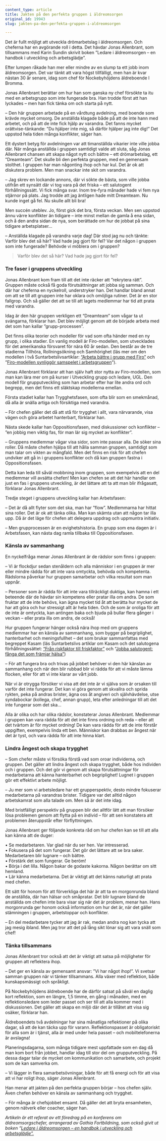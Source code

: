 ```yaml
---
content_type: article
title: Jakten på den perfekta gruppen i äldreomsorgen
original_id: 19943
slug: jakten-pa-den-perfekta-gruppen-i-aldreomsorgen

---
```


Det är fullt möjligt att utveckla drömarbetslag i äldreomsorgen. Och cheferna har en avgörande roll i detta. Det hävdar Jonas Allenbrant, som tillsammans med Karin Sundin skrivit boken ”Ledare i äldreomsorgen – en handbok i utveckling och arbetsglädje”.

Efter lumpen råkade han mer eller mindre av en slump ta ett jobb inom äldreomsorgen. Det var tänkt att vara högst tillfälligt, men han är kvar nästan 30 år senare, idag som chef för Nockebyhöjdens äldreboende I Bromma.

Jonas Allenbrant berättar om hur han som ganska ny chef försökte ta itu med en arbetsgrupp som inte fungerade bra. Han trodde först att han lyckades – men han fick tänka om och starta på nytt.

– Den här gruppen arbetade på en vårdtung avdelning, med boende som krävde mycket omsorg. De anställda klagade både på att de inte hann med arbetet, och på att de inte fick hjälp av varandra. Det fanns mycket orättvise-tänkande: ”Du hjälper inte mig, så därför hjälper jag inte dig!” Det uppstod hela tiden många konflikter, säger han.

Ett dystert betyg för avdelningen var att timanställda vikarier inte ville jobba där. När många anställda i gruppen samtidigt valde att sluta, såg Jonas Allenbrant chansen att skapa något nytt och bättre – ett drömarbetslag, ett ”Dreamteam”. Det skulle bli den perfekta gruppen, med en gemensam stolthet. I gruppen har man någonting ihop och har kul. Det är ok att diskutera problem. Men man snackar inte skit om varandra.

– Jag skrev en lockande annons, där vi sökte de bästa, som ville jobba utifrån ett synsätt där vi tog vara på det friska – ett salutogent förhållningssätt. Vi fick många svar. Inom tre-fyra månader hade vi fem nya stjärnor på plats. Jag trodde att jag äntligen hade mitt Dreamteam. Nu kunde inget gå fel. Nu skulle allt bli bra!

Men succén uteblev. Jo, först gick det bra, första veckan. Men sen uppstod ännu värre konflikter än tidigare – inte minst mellan de gamla å ena sidan, och å den andra sidan de nya, som berättade om hur de jobbat på sina tidigare arbetsplatser…

– Anställda klagade på varandra varje dag! Där stod jag nu och tänkte: Varför blev det så här? Vad hade jag gjort för fel? Var det någon i gruppen som inte fungerade? Behövde vi möblera om i gruppen?

> Varför blev det så här? Vad hade jag gjort för fel?

### Tre faser i gruppens utveckling

Jonas Allenbrant kom fram till att det inte räcker att ”rekrytera rätt”. Gruppen måste också få goda förutsättningar att jobba sig samman. Och där har cheferna en nyckelroll, understryker han. Det handlar bland annat om att se till att gruppen inte har oklara och omöjliga rutiner. Det är en stor fallgrop. Och så gäller det att se till att lagets medlemmar har tid att prata med varandra.

Idag är den här gruppen verkligen ett “Dreamteam” som vågar ta ut svängarna, förklarar han. Det blev möjligt genom att de började arbeta med det som han kallar ”grupp-processen”.

Det finns olika teorier och modeller för vad som ofta händer med en ny grupp, i olika stadier. En vanlig modell är Firo-modellen, som utvecklades för det amerikanska försvaret för nära 60 år sedan. Den består av de tre stadierna Tillhöra, Rollningsökning och Samhörighet (läs mer om den modellen i två Suntarbetslivsartiklar: [“Arbeta bättre i grupp med Firo”](https://www.suntarbetsliv.se/artiklar/ledarskap-och-organisation/arbeta-battre-i-grupp-med-firo/) och ”[Firo-modellen synliggör samspelet i arbetsgruppen](https://www.suntarbetsliv.se/artiklar/ledarskap-och-organisation/firo-modellen-olika-faser-i-gruppens-liv/)”).

Jonas Allenbrant förklarar att han själv haft stor nytta av Firo-modellen, som man kan lära mer om på kurser i Utveckling grupp och ledare, UGL. Den modell för grupputveckling som han arbetar efter har lite andra ord och begrepp, men det finns ett släktskap modellerna emellan.

Första stadiet kallar han Trygghetsfasen, som ofta blir som en smekmånad, då alla är snälla artiga och försiktiga med varandra.

– För chefen gäller det då att stå för trygghet i allt, vara närvarande, visa vägen och göra arbetet hanterbart, förklarar han.

Nästa skede kallar han Oppositionsfasen, med diskussioner och konflikter – ”en jobbig men viktig fas, för man lär sig mycket av konflikter”.

– Gruppens medlemmar vågar visa sidor, som inte passar alla. De söker sina roller. Då måste chefen hjälpa till att hålla samman gruppen, samtidigt som man talar om vikten av mångfald. Men det finns en risk för att chefen undviker att gå in i gruppens konflikter och då kan gruppen fastna i Oppositionsfasen.

Detta kan leda till såväl mobbning inom gruppen, som exempelvis att en del medlemmar vill avsätta chefen! Men kan chefen se att det här handlar om just en fas i gruppens utveckling, är det lättare att ta att man blir ifrågasatt, förklarar Jonas Allenbrant.

Tredje steget i gruppens utveckling kallar han Arbetsfasen:

– Det är då allt flyter som det ska, man har ”flow”. Medlemmarna har hittat sina roller. Det är ok att tänka olika. Man kan skämta utan att någon tar illa upp. Då är det läge för chefen att delegera uppdrag och uppmuntra initiativ.

– Men grupprocessen är en evighetshistoria. En grupp som ena dagen är i Arbetsfasen, kan nästa dag ramla tillbaka till Oppositionsfasen.

### Känsla av sammanhang

En nyckelfråga menar Jonas Allenbrant är de rädslor som finns i gruppen:

– Vi är flockdjur sedan stenåldern och alla människor i en gruppen är mer eller mindre rädda för att inte vara omtyckta, behövda och kompetenta. Rädslorna påverkar hur gruppen samarbetar och vilka resultat som man uppnår.

– Personer som är rädda för att inte vara tillräckligt duktiga, kan hamna i ett beteende där de hävdar sin kompetens eller pratar illa om andra. De som fruktar att de inte behövs, kan ägna mycket tid åt att berätta hur mycket de har att göra och hur stressigt allt är hela tiden. Och de som är oroliga för att de inte är omtyckta, kan antingen baka och bjuda på bullar flera gånger i veckan – eller prata illa om andra, de också!

Hur gruppen fungerar hänger också nära ihop med om gruppens medlemmar har en känsla av sammanhang, som bygger på begriplighet, hanterbarhet och meningsfullhet – det som brukar sammanfattas med begreppet Kasam (läs Suntarbetslivs artiklar om Kasam och det salutogena förhållningssättet: [“Från riskfaktor till friskfaktor”](https://www.suntarbetsliv.se/artiklar/systematiskt-arbetsmiljoarbete/fran-riskfaktor-till-friskfaktor/) och “[Jobba salutogent: fånga det som främjar hälsa”](https://www.suntarbetsliv.se/forskning/systematiskt-arbetsmiljoarbete/fanga-det-som-framjar-halsa-salutogent---det-nya-arbetsmiljoordet/))

– För att fungera bra och trivas på jobbet behöver vi den här känslan av sammanhang och när den blir rubbad blir vi rädda för att vi måste lämna flocken, eller för att vi inte klarar av vårt jobb.

När vi är otrygga försöker vi visa att det inte är vi själva som är orsaken till varför det inte fungerar. Det kan vi göra genom att skvallra och sprida rykten, peka på andras brister, ägna oss åt angiveri och självhävdelse, utse syndabockar (kollega, chef, annan grupp), leta efter anledningar till att det inte fungerar som det ska…

Alla är olika och har olika rädslor, konstaterar Jonas Allenbrant. Medlemmar i gruppen kan vara rädda för att det inte finns ordning och reda – eller att det tvärtom är för mycket ordning! De kan vara rädda för att de inte förstår uppgiften, exempelvis linda ett ben. Människor kan drabbas av ångest när det är tyst, och vara rädda för att inte hinna klart.

### Lindra ångest och skapa trygghet

– Som chefer måste vi försöka förstå vad som oroar individerna, och gruppen. Det gäller att lindra ångest och skapa trygghet, både hos individen och i gruppen. Och det gör vi genom att skapa förutsättningar för medarbetarna att känna hanterbarhet och begriplighet! Lugnet i gruppen gör ett effektivt arbete möjligt.

– Ju mer som vi arbetsledare har ett grupperspektiv, desto mindre fokuserar medarbetarna på varandras brister. Tidigare var det alltid någon arbetskamrat som alla talade om. Men så är det inte idag.

Med bristfälligt perspektiv på gruppen blir det alltför lätt att man försöker lösa problemen genom att flytta på en individ – för att sen konstatera att problemen återuppstår efter förflyttningen.

Jonas Allenbrant ger följande konkreta råd om hur chefen kan se till att alla kan känna att de duger:

• Se medarbetaren. Var glad när du ser hen. Var intresserad.  
• Fokusera på det som fungerar. Det gör det lättare att se bra saker. Medarbetaren blir lugnare – och bättre.  
• Förstärk det som fungerar. Ge beröm!  
• Börja i det lilla. Någon bakar de godaste kakorna. Någon berättar om sitt hemland.  
• Lär känna medarbetarna. Det är viktigt att det känns naturligt att prata med chefen.

Ett sätt för honom för att förverkliga det här är att ta en morgonrunda bland de anställda, där han hälsar och småpratar. Det blir lugnare bland de anställda om chefen inte bara visar sig när det är problem, menar han. Hans morgonrunda ger honom också information om hur det är, när det gäller stämningen i gruppen, arbetstoppar och konflikter.

– En del medarbetare tycker att jag är rak, medan andra nog kan tycka att jag mesig ibland. Men jag tror att det på lång sikt lönar sig att vara snäll som chef!

### Tänka tillsammans

Jonas Allenbrant tror också att det är viktigt att satsa på möjligheter för gruppen att reflektera ihop.

– Det ger en känsla av gemensamt ansvar: ”Vi har något ihop!”. Vi svetsar samman gruppen när vi tänker tillsammans. Alla växer med reflektion, både kunskapsmässigt och språkligt.

På Nockebyhöjdens äldreboende har de därför satsat på såväl en daglig kort reflektion, som en längre, 1,5 timme, en gång i månaden, med en reflektionsledare som leder passet och ser till att alla kommer med i diskussionen. Det gäller att skapa en miljö där det är tillåtet att visa sig osäker, förklarar han.

Äldreboendets två avdelningar har sina månatliga reflektioner på olika dagar, så att de kan täcka upp för varann. Reflektionspasset är obligatoriskt för alla som är i tjänst, alla är med under hela passet – och mobiltelefonerna är avslagna!

Planeringsdagarna, som många tidigare mest uppfattade som en dag då man kom bort från jobbet, handlar idag till stor del om grupputveckling. På dessa dagar talar de mycket om kommunikation och samarbete, och projekt som de kan samverka om.

– Vi lägger in flera samarbetsövningar, både för att få energi och för att visa att vi har roligt ihop, säger Jonas Allenbrant.

Han menar att jakten på den perfekta gruppen börjar – hos chefen själv. Även chefen behöver en känsla av sammanhang och trygghet.

– För många är chefsjobbet ensamt. Då gäller det att bryta ensamheten, genom nätverk eller coacher, säger han.

_Artikeln är ett referat av ett föredrag på en konferens om äldreomsorgschefer, arrangerad av Gothia Fortbildning, som också givit ut boken “[Ledare i äldreomsorgen – en handbok i utveckling och arbetsglädje”.](https://news.cision.com/se/gothia-fortbildning/r/ny-handbok-for-att-peppa-ledare-inom-aldreomsorgen,c2005800)_

